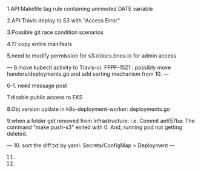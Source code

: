 1.API:Makefile
tag rule containing unneeded DATE variable

2.API:Travis
deploy to S3 with "Access Error"

3.Possible git race condition scenarios

4.?? copy entire manifests

5.need to modify permission for s3://docs.bnea.io for admin access

—
6.move kubectl activity to Travis-ci. FPPF-1521 : possibly move handers/deployments.go and add sorting mechanism from 10.
—

6-1. need message post 

7.disable public access to EKS

8.Obj version update in k8s-deployment-worker: deployments.go

9.when a folder get removed from Infrastructure: i.e. Commit ae657ba: The command "make push-s3" exited with 0. And, running pod not getting deleted.

—
10. sort the diff.txt by yaml: Secrets/ConfigMap > Deployment
—

11.

12.
